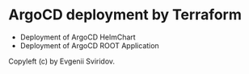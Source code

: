 # ArgoCD deployment by Terraform

* Deployment of ArgoCD HelmChart
* Deployment of ArgoCD ROOT Application

Copyleft (c) by Evgenii Sviridov.
